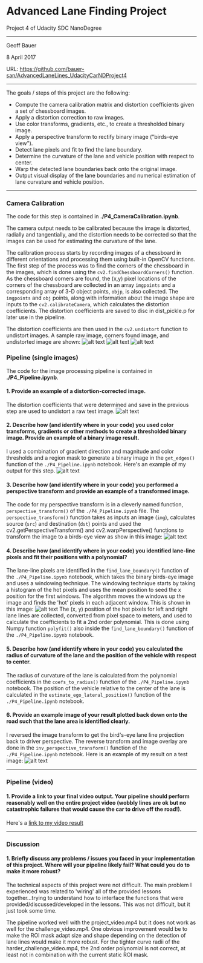 # **Advanced Lane Finding Project** #
Project 4 of Udacity SDC NanoDegree

---
Geoff Bauer

8 April 2017

URL: https://github.com/bauer-san/AdvancedLaneLines_UdacityCarNDProject4

---
The goals / steps of this project are the following:

* Compute the camera calibration matrix and distortion coefficients given a set of chessboard images.
* Apply a distortion correction to raw images.
* Use color transforms, gradients, etc., to create a thresholded binary image.
* Apply a perspective transform to rectify binary image ("birds-eye view").
* Detect lane pixels and fit to find the lane boundary.
* Determine the curvature of the lane and vehicle position with respect to center.
* Warp the detected lane boundaries back onto the original image.
* Output visual display of the lane boundaries and numerical estimation of lane curvature and vehicle position.

[//]: # (Image References)

[raw_cb]: ./camera_cal/calibration3.jpg "raw"
[found_corners]: ./camera_cal/chessboard_13.jpg "found corners"
[undist_cb]: ./camera_cal/undist_calibration3.jpg "undistorted checkerboard"
[undist]: ./output_images/undist.jpg "undistorted"
[edges]: ./output_images/edges.jpg "edges"
[birdseye]: ./output_images/birdseye.jpg "birdseye"
[lanelines]: ./output_images/lanelines.jpg "lanelines"
[final]: ./output_images/final.jpg "final"


[video1]: ./project_video.mp4 "Video"

---
### Camera Calibration ###
The code for this step is contained in **./P4_CameraCalibration.ipynb**.  

The camera output needs to be calibrated because the image is distorted, radially and tangentially, and the distortion needs to be corrected so that the images can be used for estimating the curvature of the lane.

The calibration process starts by recording images of a chessboard in different orientations and processing them using built-in OpenCV functions.  The first step of the process was to find the corners of the chessboard in the images, which is done using the `cv2.findChessboardCorners()` function.  As the chessboard corners are found, the (x,y) pixel locations of the corners of the chessboard are collected in an array `imgpoints` and a corresponding array of 3-D object points, `objp`, is also collected.  The `imgpoints` and `obj` points, along with information about the image shape are inputs to the `cv2.calibrateCamera`, which calculates the distortion coefficients.  The distortion coefficients are saved to disc in dist_pickle.p for later use in the pipeline.

The distortion coefficients are then used in the `cv2.undistort` function to undistort images.  A sample raw image, corners found image, and undistorted image are shown:
![alt text][raw_cb]
![alt text][found_corners]
![alt text][undist_cb]


### Pipeline (single images) ###
The code for the image processing pipeline is contained in **./P4_Pipeline.ipynb**.  

#### 1. Provide an example of a distortion-corrected image. ####
The distortion coefficients that were determined and save in the previous step are used to undistort a raw test image.
![alt text][undist]

#### 2. Describe how (and identify where in your code) you used color transforms, gradients or other methods to create a thresholded binary image.  Provide an example of a binary image result. ####
I used a combination of gradient direction and magnitude and color thresholds and a region mask to generate a binary image in the `get_edges()` function of the `./P4_Pipeline.ipynb` notebook.  Here's an example of my output for this step.
![alt text][edges]

#### 3. Describe how (and identify where in your code) you performed a perspective transform and provide an example of a transformed image. ####
The code for my perspective transform is in a cleverly named function, `perspective_transform()` of the `./P4_Pipeline.ipynb` file.  The `perspective_transform()` function takes as inputs an image (`img`), calculates source (`src`) and destination (`dst`) points and used the cv2.getPerspectiveTransform() and cv2.warpPerspective() functions to transform the image to a birds-eye view as show in this image:
![alt text][birdseye]


#### 4. Describe how (and identify where in your code) you identified lane-line pixels and fit their positions with a polynomial? ####
The lane-line pixels are identified in the `find_lane_boundary()` function of the `./P4_Pipeline.ipynb` notebook, which takes the binary birds-eye image and uses a windowing technique.  The windowing technique starts by taking a histogram of the hot pixels and uses the mean position to seed the x position for the first windows.  The algorithm  moves the windows up the image and finds the 'hot' pixels in each adjacent window.  This is shown in this image:
![alt text][lanelines]
The (x, y) position of the hot pixels for left and right lane lines are collected, converted from pixel space to meters, and used to calculate the coefficients to fit a 2nd order polynomial.  This is done using Numpy function `polyfit()` also inside the `find_lane_boundary()` function of the `./P4_Pipeline.ipynb` notebook.

#### 5. Describe how (and identify where in your code) you calculated the radius of curvature of the lane and the position of the vehicle with respect to center. ####
The radius of curvature of the lane is calculated from the polynomial coefficients in the `coefs_to_radius()` function of the `./P4_Pipeline.ipynb` notebook.  The position of the vehicle relative to the center of the lane is calculated in the `estimate_ego_lateral_position()` function of the `./P4_Pipeline.ipynb` notebook.

#### 6. Provide an example image of your result plotted back down onto the road such that the lane area is identified clearly. ####
I reversed the image transform to get the bird's-eye lane line projection back to driver perspective.  The reverse transform and image overlay are done in the `inv_perspective_transform()` function of the `./P4_Pipeline.ipynb` notebook.  Here is an example of my result on a test image:
![alt text][final]

---

### Pipeline (video) ###

#### 1. Provide a link to your final video output.  Your pipeline should perform reasonably well on the entire project video (wobbly lines are ok but no catastrophic failures that would cause the car to drive off the road!). ####

Here's a [link to my video result](./P4_video_out.mp4)

---

### Discussion ###

#### 1. Briefly discuss any problems / issues you faced in your implementation of this project.  Where will your pipeline likely fail?  What could you do to make it more robust? ####
The technical aspects of this project were not difficult.  The main problem I experienced was related to 'wiring' all of the provided lessons together...trying to understand how to interface the functions that were provided/discussed/developed in the lessons.  This was not difficult, but it just took some time.

The pipeline worked well with the project_video.mp4 but it does not work as well for the challenge_video.mp4.  One obvious improvement would be to make the ROI mask adapt size and shape depending on the detection of lane lines would make it more robust.  For the tighter curve radii of the harder_challenge_video.mp4, the 2nd order polynomial is not correct, at least not in combination with the current static ROI mask.